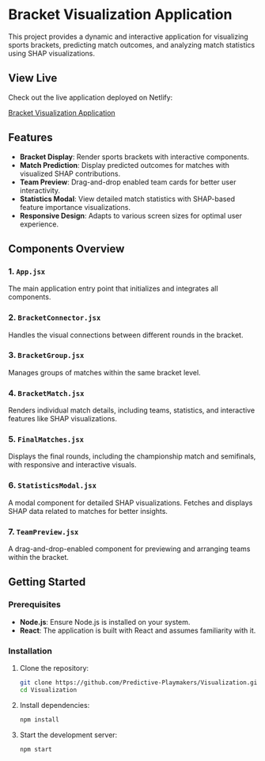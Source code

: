# Bracket Visualization Application

This project provides a dynamic and interactive application for visualizing sports brackets, predicting match outcomes, and analyzing match statistics using SHAP visualizations.

## View Live

Check out the live application deployed on Netlify:

[Bracket Visualization Application](https://genuine-dolphin-0ec97a.netlify.app/)

## Features

- **Bracket Display**: Render sports brackets with interactive components.
- **Match Prediction**: Display predicted outcomes for matches with visualized SHAP contributions.
- **Team Preview**: Drag-and-drop enabled team cards for better user interactivity.
- **Statistics Modal**: View detailed match statistics with SHAP-based feature importance visualizations.
- **Responsive Design**: Adapts to various screen sizes for optimal user experience.

## Components Overview

### 1. `App.jsx`
The main application entry point that initializes and integrates all components.

### 2. `BracketConnector.jsx`
Handles the visual connections between different rounds in the bracket.

### 3. `BracketGroup.jsx`
Manages groups of matches within the same bracket level.

### 4. `BracketMatch.jsx`
Renders individual match details, including teams, statistics, and interactive features like SHAP visualizations.

### 5. `FinalMatches.jsx`
Displays the final rounds, including the championship match and semifinals, with responsive and interactive visuals.

### 6. `StatisticsModal.jsx`
A modal component for detailed SHAP visualizations. Fetches and displays SHAP data related to matches for better insights.

### 7. `TeamPreview.jsx`
A drag-and-drop-enabled component for previewing and arranging teams within the bracket.

## Getting Started

### Prerequisites

- **Node.js**: Ensure Node.js is installed on your system.
- **React**: The application is built with React and assumes familiarity with it.

### Installation

1. Clone the repository:
   ```bash
   git clone https://github.com/Predictive-Playmakers/Visualization.git 
   cd Visualization 

2. Install dependencies:
   ```bash
   npm install


3. Start the development server:
   ```bash
   npm start
